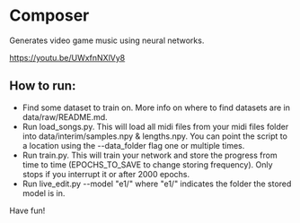 # Composer
Generates video game music using neural networks.

https://youtu.be/UWxfnNXlVy8

## How to run:
* Find some dataset to train on. More info on where to find datasets are in data/raw/README.md.
* Run load_songs.py. This will load all midi files from your midi files folder into data/interim/samples.npy & lengths.npy.
  You can point the script to a location using the --data_folder flag one or multiple times.
* Run train.py. This will train your network and store the progress from time to time (EPOCHS_TO_SAVE to change storing frequency).
  Only stops if you interrupt it or after 2000 epochs.
* Run live_edit.py --model "e1/" where "e1/" indicates the folder the stored model is in.

Have fun!

